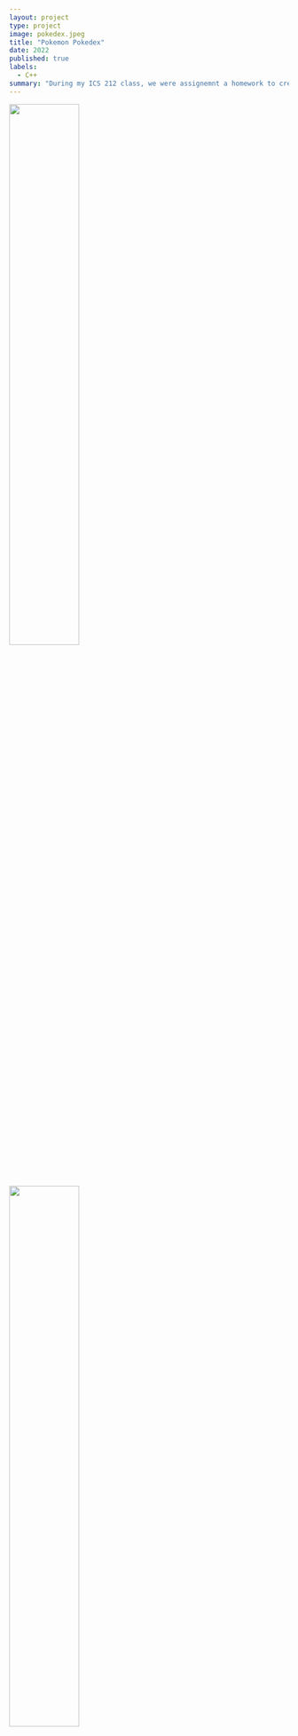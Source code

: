 ```yaml
---
layout: project
type: project
image: pokedex.jpeg
title: "Pokemon Pokedex"
date: 2022
published: true
labels:
  - C++
summary: "During my ICS 212 class, we were assignemnt a homework to create a functional Pokemon Pokedex in C++."
---
```

<div class="text-center p-4">
  <img src="https://assets.pokemon.com/assets/cms2/img/pokedex/full//393.png" width = "50%" height = "50%">
  <img src="https://assets.pokemon.com/assets/cms2/img/pokedex/full//390.png" width = "50%" height = "50%">
  <img src="https://assets.pokemon.com/assets/cms2/img/pokedex/full//387.png" width = "50%" height = "50%">
</div>




```cpp

```
